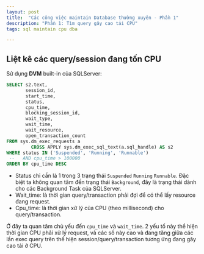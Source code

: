 ```yaml
---
layout: post
title:  "Các công việc maintain Database thường xuyên - Phần 1"
description: "Phần 1: Tìm query gây cao tải CPU"
tags: sql maintain cpu dba

---
```


## Liệt kê các query/session đang tốn CPU

Sử dụng **DVM** built-in của SQLServer:

```sql
SELECT s2.text,
       session_id,
       start_time,
       status,
       cpu_time,
       blocking_session_id,
       wait_type,
       wait_time,
       wait_resource,
       open_transaction_count
FROM sys.dm_exec_requests a
         CROSS APPLY sys.dm_exec_sql_text(a.sql_handle) AS s2
WHERE status IN ('Suspended', 'Running', 'Runnable')
 --   AND cpu_time > 100000
ORDER BY cpu_time DESC
```

* Status chỉ cần là 1 trong 3 trạng thái ```Suspended``` ```Running``` ```Runnable```. Đặc biệt ta không quan tâm đến trạng thái ```Background```, đây là trạng thái dành cho các Background Task của SQLServer.
* Wait_time: là thời gian query/transaction phải đợi để có thể lấy resource đang request.
* Cpu_time: là thời gian xử lý của CPU (theo millisecond) cho query/transaction.

Ở đây ta quan tâm chủ yếu đến ```cpu_time``` và ```wait_time```. 2 yếu tố này thể hiện thời gian CPU phải xử lý request, và các số này cao và đang tăng giữa các lần exec query trên thể hiện session/query/transaction tương ứng đang gây cao tải ở CPU.
